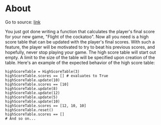 # About

Go to source: [link](https://www.codewars.com/kata/5962bbea6878a381ed000036/)

You just got done writing a function that calculates the player's final score for your new game, "Flight of the cockatoo". Now all you need is a high score table that can be updated with the player's final scores. With such a feature, the player will be motivated to try to beat his previous scores, and hopefully, never stop playing your game. The high score table will start out empty. A limit to the size of the table will be specified upon creation of the table. Here's an example of the expected behavior of the high score table:

```
highScoreTable = HighScoreTable(3)
highScoreTable.scores == [] # evaluates to True
highScoreTable.update(10)
highScoreTable.scores == [10]
highScoreTable.update(8)
highScoreTable.update(12)
highScoreTable.update(5)
highScoreTable.update(10)
highScoreTable.scores == [12, 10, 10]
highScoreTable.reset()
highScoreTable.scores == []
# And so on...
```